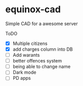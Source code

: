 # equinox-cad

Simple CAD for a awesome server

ToDO
- [x] Multiple citizens
- [x] add charges column into DB 
- [ ] Add warants
- [ ] better offences system
- [ ] being able to change name
- [ ] Dark mode
- [ ] PD apps
